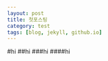 ```yaml
---
layout: post
title: 첫포스팅
category: test
tags: [blog, jekyll, github.io]
---
```


#hi
##hi
###hi
####hi
